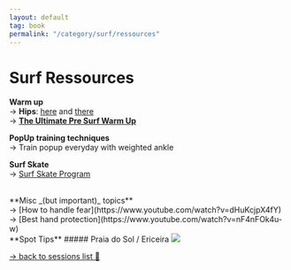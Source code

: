 ```yaml
---
layout: default
tag: book
permalink: "/category/surf/ressources"
---
```


# Surf Ressources

**Warm up** <br>
→ **Hips**: [here](https://www.youtube.com/watch?v=5BJXYk4Bdng&list=PL1yg3CQSIcvGH-DakTsMLBYYev0Y-EDnL&index=34) and [there](https://www.youtube.com/watch?v=vFSHUepEsfk)<br>
→ [**The Ultimate Pre Surf Warm Up**](https://www.youtube.com/watch?v=qHRwraZ5jrM&list=PL1yg3CQSIcvGH-DakTsMLBYYev0Y-EDnL&index=1)

**PopUp training techniques**<br>
→ Train popup everyday with weighted ankle

**Surf Skate** <br>
→ [Surf Skate Program](https://surfersroadmap.teachable.com/courses/enrolled/1111769)

<br>
**Misc _(but important)_ topics**<br>
→ [How to handle fear](https://www.youtube.com/watch?v=dHuKcjpX4fY)<br>
→ [Best hand protection](https://www.youtube.com/watch?v=nF4nFOk4u-w)

<br>
**Spot Tips**
##### Praia do Sol / Ericeira
<picture>
    <source srcset="https://live.staticflickr.com/65535/51561106451_c234dc4f61_4k.jpg"
            media="(min-width: 800px)">
    <img src="https://live.staticflickr.com/65535/51561106451_c234dc4f61_4k.jpg"/>
</picture>


<a href="/peripherical-brain/2021/10/04/surf.html" class="post-meta">→ back to sessions list 🌊</a>
